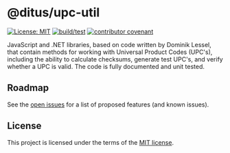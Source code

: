 # @ditus/upc-util

[![License: MIT](https://img.shields.io:/github/license/ditus-software/upc-util)](LICENSE)
[![build/test](https://github.com/ditus-software/upc-util/actions/workflows/node.js.yml/badge.svg?branch=master)](https://github.com/ditus-software/upc-util/actions/workflows/node.js.yml)
[![contributor covenant](https://img.shields.io/badge/Contributor%20Covenant-v2.0%20adopted-ff69b4.svg)](CODE-OF-CONDUCT.md)

JavaScript and .NET libraries, based on code written by Dominik Lessel, that
contain methods for working with Universal Product Codes (UPC's), including the
ability to calculate checksums, generate test UPC's, and verify whether a UPC is
valid. The code is fully documented and unit tested.

## Roadmap

See the [open issues](https://github.com/ditus-software/upc-util/issues) for a
list of proposed features (and known issues).

## License

This project is licensed under the terms of the [MIT license](LICENSE).

